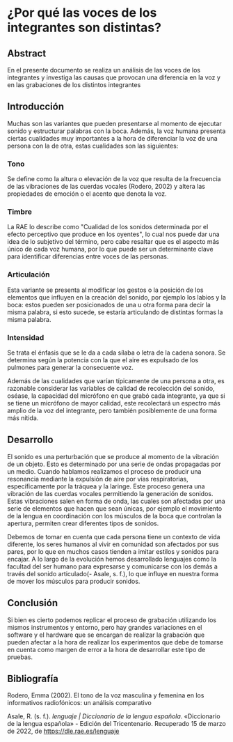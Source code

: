 # **¿Por qué las voces de los integrantes son distintas?**

## Abstract

En el presente documento se realiza un análisis de las voces de los integrantes y investiga las causas que provocan una diferencia en la voz y en las grabaciones de los distintos integrantes

## Introducción

Muchas son las variantes que pueden presentarse al momento de ejecutar sonido y estructurar palabras con la boca. Además, la voz humana presenta ciertas cualidades muy importantes a la hora de diferenciar la voz de una persona con la de otra, estas cualidades son las siguientes:

### Tono

Se define como la altura o elevación de la voz que resulta de la frecuencia de las vibraciones de las cuerdas vocales (Rodero, 2002) y altera las propiedades de emoción o el acento que denota la voz.

### Timbre

La RAE lo describe como "Cualidad de los sonidos determinada por el efecto perceptivo que produce en los oyentes", lo cual nos puede dar una idea de lo subjetivo del término, pero cabe resaltar que es el aspecto más único de cada voz humana, por lo que puede ser un determinante clave para identificar diferencias entre voces de las personas.

### Articulación

Esta variante se presenta al modificar los gestos o la posición de los elementos que influyen en la creación del sonido, por ejemplo los labios y la boca: estos pueden ser posicionados de una u otra forma para decir la misma palabra, si esto sucede, se estaría articulando de distintas formas la misma palabra.

### Intensidad

Se trata el énfasis que se le da a cada sílaba o letra de la cadena sonora. Se determina según la potencia con la que el aire es expulsado de los pulmones para generar la consecuente voz.

Además de las cualidades que varían típicamente de una persona a otra, es razonable considerar las variables de calidad de recolección del sonido, oséase, la capacidad del micrófono en que grabó cada integrante, ya que si se tiene un micrófono de mayor calidad, este recolectará un espectro más amplio de la voz del integrante, pero también posiblemente de una forma más nítida.

## Desarrollo


El sonido es una perturbación que se produce al momento de la vibración de un objeto. Esto es determinado por una serie de ondas propagadas por un medio. Cuando hablamos realizamos el proceso de producir una resonancia mediante la expulsión de aire por vías respiratorias, específicamente por la tráquea  y la laringe. Este proceso genera una vibración de las cuerdas vocales permitiendo la generación de sonidos. Estas vibraciones salen en forma de onda, las cuales son afectadas por una serie de elementos que hacen que sean únicas, por ejemplo el movimiento de la lengua en coordinación con los músculos de la boca que controlan la apertura, permiten crear diferentes tipos de sonidos. 

Debemos de tomar en cuenta que cada persona tiene un contexto de vida diferente, los seres humanos al vivir en comunidad son afectados por sus pares, por lo que en muchos casos tienden a imitar estilos y sonidos para encajar. A lo largo de la evolución hemos desarrollado lenguajes como la facultad del ser humano para expresarse y comunicarse con los demás a través del sonido articulado(- Asale, s. f.), lo que influye en nuestra forma de mover los músculos para producir sonidos. 

## Conclusión

Si bien es cierto podemos replicar el proceso de grabación utilizando los mismos instrumentos y entorno, pero hay grandes variaciones en el software y el hardware que se encargan de realizar la grabación que pueden afectar a la hora de realizar los experimentos que debe de tomarse en cuenta como margen de error a la hora de desarrollar este tipo de pruebas.


## Bibliografía

Rodero, Emma (2002). El tono de la voz masculina y femenina en los informativos radiofónicos: un análisis comparativo

Asale, R. (s. f.). _lenguaje | Diccionario de la lengua española_. «Diccionario de la lengua española» - Edición del Tricentenario. Recuperado 15 de marzo de 2022, de https://dle.rae.es/lenguaje
